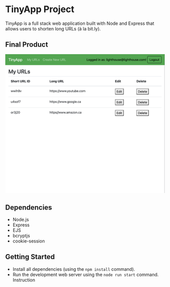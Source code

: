 # TinyApp Project

TinyApp is a full stack web application built with Node and Express that allows users to shorten long URLs (à la bit.ly).

## Final Product

!["List of all URLs belonging to the user"](https://github.com/superduperhenry/tinyapp/blob/main/docs/urls-page.png)

## Dependencies

- Node.js
- Express
- EJS
- bcryptjs
- cookie-session

## Getting Started

- Install all dependencies (using the `npm install` command).
- Run the development web server using the `node run start` command.
  Instruction
